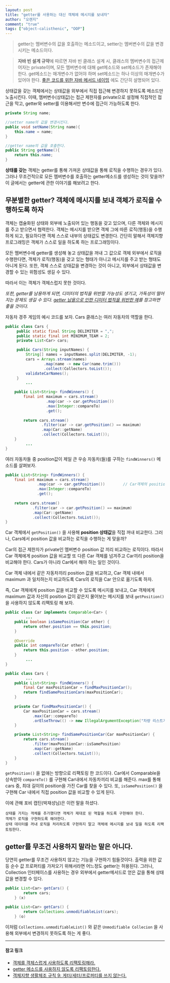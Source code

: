 ```yaml
---
layout: post
title: "getter를 사용하는 대신 객체에 메시지를 보내자"
author: "오렌지"
comment: "true"
tags: ["object-calisthenic", "OOP"]
---
```


 > getter는 멤버변수의 값을 호출하는 메소드이고, setter는 멤버변수의 값을 변경시키는 메소드이다.


 > **자바 빈  설계 규약**에 따르면 자바 빈 클래스 설계 시,
 > 클래스의 멤버변수의 접근제어자는 private이며, 모든 멤버변수에 대해 get메소드와 set메소드가 존재해야 한다.
 > get메소드는 매개변수가 없어야 하며 set메소드는 하나 이상의 매개변수가 있어야 한다.
 > [좋은 코드를 위한 자바 메서드 네이밍](https://woowacourse.github.io/javable/2020-04-26/Method-Naming) 에도 간단히 설명되어 있다.

상태값을 갖는 객체에서는 상태값을 외부에서 직접 접근해 변경하지 못하도록 메소드만 노출시킨다.
이때, 멤버변수(상태값)는 접근 제한자를 private으로 설정해 직접적인 접근을 막고, getter와 setter를 이용해서만 변수에 접근이 가능하도록 한다.


```java
private String name;

//setter name의 값을 변경시킨다.
public void setName(String name){
    this.name = name;
}

//getter name의 값을 호출한다.
public String getName(){
    return this.name;
}
```

**상태를 갖는** 객체는 getter를 통해 가져온 상태값을 통해 로직을 수행하는 경우가 있다.
그러나 무조건적으로 모든 멤버변수를 호출하는  getter메소드를 생성하는 것이 맞을까?
이 글에서는 getter에 관한 이야기를 해보려고 한다.




## 무분별한 getter? 객체에 메시지를 보내 객체가 로직을 수행하도록 하자

객체는 캡슐화된 상태와 외부에 노출되어 있는 행동을 갖고 있으며, 다른 객체와 메시지를 주고 받으면서 협력한다.
객체는 메시지를 받으면 객체 그에 따른 로직(행동)을 수행하게 되고, 필요하다면 객체 스스로 내부의 상태값도 변경한다.
간단히 말해서 객체지향 프로그래밍은 객체가 스스로 일을 하도록 하는 프로그래밍이다.

모든 멤버변수에 getter를 생성해 놓고 상태값을 꺼내 그 값으로 객체 외부에서 로직을 수행한다면, 객체가 로직(행동)을 갖고 있는 형태가 아니고 메시지를 주고 받는 형태도 아니게 된다. 
또한, 객체 스스로 상태값을 변경하는 것이 아니고, 외부에서 상태값을 변경할 수 있는 위험성도 생길 수 있다.

따라서 이는 객체가 객체스럽지 못한 것이다.



*또한,
getter를 남용하게 되면, 디미터의 법칙을 위반할 가능성도 생기고, 가독성이 떨어지는 문제도 생길 수 있다.
[getter 남용으로 인한 디미터 법칙을 위반한 예](https://johngrib.github.io/wiki/law-of-demeter/#%EB%94%94%EB%AF%B8%ED%84%B0-%EB%B2%95%EC%B9%99%EC%9D%84-%EC%9C%84%EB%B0%98%ED%95%9C-%EC%BD%94%EB%93%9C---%EA%B8%B0%EC%B0%A8-%EC%B6%A9%EB%8F%8C)를 참고하면 좋을 것이다.*



자동차 경주 게임의 예시 코드를 보자.
Cars 클래스는 여러 자동차의 역할을 한다.

```java
public class Cars {
     public static final String DELIMITER = ",";
     public static final int MINIMUM_TEAM = 2;
     private List<Car> cars;

     public Cars(String inputNames) {
         String[] names = inputNames.split(DELIMITER, -1);
         cars = Arrays.stream(names)
                 .map(name -> new Car(name.trim()))
                 .collect(Collectors.toList());
         validateCarNames();
     }
         ...

    public List<String> findWinners() {
        final int maximum = cars.stream()
                  .map(car -> car.getPosition())	
                  .max(Integer::compareTo)
                  .get();
           
        return cars.stream()
                .filter(car -> car.getPosition() == maximum)
                .map(Car::getName)
                .collect(Collectors.toList());
    } 
         ...
}
```

여러 자동차들 중 position값이 제일 큰 우승 자동차(들)를 구하는 `findWinners()` 메소드를 살펴보자. 

```java
public List<String> findWinners() {
    final int maximum = cars.stream()
              .map(car -> car.getPosition())		// Car객체의 position = 자동차가 움직인 거리
              .max(Integer::compareTo)
              .get();
           
    return cars.stream()
            .filter(car -> car.getPosition() == maximum)
            .map(Car::getName)
            .collect(Collectors.toList());
} 
```

Car 객체에서 `getPosition()` 을 사용해 **position 상태값**을 직접 꺼내 비교한다.
그러나, Cars에서 position 값을 비교하는 로직을 수행하는 게 맞을까?

Car의 접근 제한자가 private인 멤버변수 position 값 끼리 비교하는 로직이다.
따라서 Car 객체에게 position 값을 비교할 또 다른 Car 객체를 넘겨주고 Car끼리 position을 비교해야 한다.
Cars가 아니라 Car에서 해야 하는 일인 것이다.

Car 객체 내에서 같은 자동차끼리 position 값을 비교하고, 
Car 객체 내에서 maximum 과 일치하는지 비교하도록 Cars의 로직을 Car 안으로 옮기도록 하자.

즉, Car 객체에게 position 값을 비교할 수 있도록 메시지를 보내고,
Car 객체에게 maximum 값과 자신의 position 값이 같은지 물어보는 메시지를 보내 `getPosition()` 을 사용하지 않도록 리팩토링 해 보자.

```java
public class Car implements Comparable<Car> {
         ...
    public boolean isSamePosition(Car other) {
        return other.position == this.position;
 	}
 	
    @Override
    public int compareTo(Car other) {
        return this.position - other.position;
    }
         ...
}

public class Cars {
         ...
    public List<String> findWinners() {
        final Car maxPositionCar = findMaxPositionCar();
        return findSamePositionCars(maxPositionCar);
    }
    
    private Car findMaxPositionCar() {
        Car maxPositionCar = cars.stream()
            .max(Car::compareTo)
            .orElseThrow(() -> new IllegalArgumentException("차량 리스트가 비었습니다."));
    }

    private List<String> findSamePositionCar(Car maxPositionCar) {
        return cars.stream()
            .filter(maxPositionCar::isSamePosition)
            .map(Car::getName)
            .collect(Collectors.toList());
    }
}
```
`getPosition()` 을 없애는 방향으로 리팩토링 한 코드이다.
Car에서 Comparable을 상속받아 `compareTo()` 를 구현해 Car내에서 자동차끼리 비교를 해준다.
max를 통해 cars 중, 최대 길이의 position을 가진 Car를 찾을 수 있다.
또, `isSamePosition()` 을 구현해 Car 내에서 직접 position 값을 비교할 수 있게 된다.




이에 관해 포비 캡틴(박재성님)은 이런 말을 하셨다.
```
상태를 가지는 객체를 추가했다면 객체가 제대로 된 역할을 하도록 구현해야 한다.
객체가 로직을 구현하도록 해야한다.
상태 데이터를 꺼내 로직을 처리하도록 구현하지 말고 객체에 메시지를 보내 일을 하도록 리팩토링한다.
```



## getter를 무조건 사용하지 말라는 말은 아니다.

당연히 getter를 무조건 사용하지 않고는 기능을 구현하기 힘들것이다.
출력을 위한 값 등 순수 값 프로퍼티를 가져오기 위해서라면 어느정도 getter는 허용된다.
그러나, Collection 인터페이스를 사용하는 경우 외부에서 getter메서드로 얻은 값을 통해 상태값을 변경할 수 있다.

```java
public List<Car> getCars() {
		return cars;
	} (x)

public List<Car> getCars() {
		return Collections.unmodifiableList(cars);
	} (o)
```
이처럼 `Collections.unmodifiableList()` 와 같은 `Unmodifiable Collecion` 을 사용해 외부에서 변경하지 못하도록 하는 게 좋다.



------

#### 참고 링크

+ [객체를 객체스럽게 사용하도록 리팩토링해라.](https://www.slipp.net/questions/559)
+ [getter 메소드를 사용하지 않도록 리팩토링한다.](https://www.slipp.net/questions/565)
+ [객체지향 생활체조 규칙 9: 게터/세터/프로퍼티를 쓰지 않는다.](https://developerfarm.wordpress.com/2012/02/01/object_calisthenics_10/)